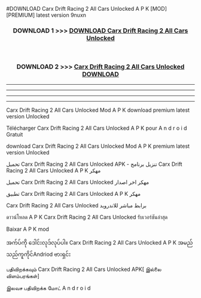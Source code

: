 #DOWNLOAD Carx Drift Racing 2  All Cars Unlocked A P K [MOD] [PREMIUM] latest version 9nuxn



<div align="center">

<h3>DOWNLOAD 1 >>> <a href="https://teeasianyam.web.app?sq=Carx Drift Racing 2  All Cars Unlocked">DOWNLOAD Carx Drift Racing 2  All Cars Unlocked </a></h3><br>

<h3>DOWNLOAD 2 >>> <a href="https://teeasianyam.web.app?sq=Carx Drift Racing 2  All Cars Unlocked ">Carx Drift Racing 2  All Cars Unlocked  DOWNLOAD </a></h3>

</div>


----------------------------------------------------------

----------------------------------------------------------

----------------------------------------------------------

----------------------------------------------------------


Carx Drift Racing 2  All Cars Unlocked  Mod A P K download premium latest version Unlocked

Télécharger Carx Drift Racing 2  All Cars Unlocked  A P K pour A n d r o i d Gratuit

download Carx Drift Racing 2  All Cars Unlocked  Mod A P K premium latest version Unlocked

تحميل Carx Drift Racing 2  All Cars Unlocked  APK - تنزيل برنامج Carx Drift Racing 2  All Cars Unlocked  A P K مهكر

تحميل Carx Drift Racing 2  All Cars Unlocked  مهكر اخر اصدار

تطبيق Carx Drift Racing 2  All Cars Unlocked  A P K مهكر

Carx Drift Racing 2  All Cars Unlocked  برابط مباشر للاندرويد

ดาวน์โหลด A P K Carx Drift Racing 2  All Cars Unlocked  รับเวอร์ชันล่าสุด

Baixar A P K mod

အက်ပ်ကို ဒေါင်းလုဒ်လုပ်ပါ။ Carx Drift Racing 2  All Cars Unlocked  A P K အမည်သည်ကူကိုင်Andriod ဗားရှင်း

பதிவிறக்கவும் Carx Drift Racing 2  All Cars Unlocked  APK[ இல்லை விளம்பரங்கள்] 
 
இலவச பதிவிறக்க மோட் A n d r o i d



